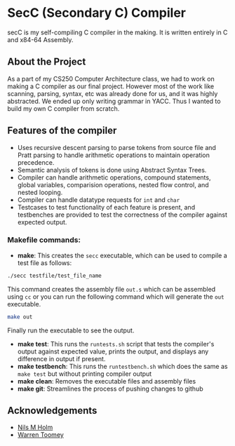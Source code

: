 # SecC (Secondary C) Compiler
secC is my self-compiling C compiler in the making. It is written entirely in C and x84-64 Assembly.

## About the Project
As a part of my CS250 Computer Architecture class, we had to work on making a C compiler as our final project. However most of the work like scanning, parsing, syntax, etc was already done for us, and it was highly abstracted. We ended up only writing grammar in YACC. Thus I wanted to build my own C compiler from scratch.

## Features of the compiler
- Uses recursive descent parsing to parse tokens from source file and Pratt parsing to handle arithmetic operations to maintain operation precedence.
- Semantic analysis of tokens is done using Abstract Syntax Trees.
- Compiler can handle arithmetic operations, compound statements, global variables, comparision operations, nested flow control, and nested looping.
- Compiler can handle datatype requests for ```int``` and ```char```
- Testcases to test functionality of each feature is present, and testbenches are provided to test the correctness of the compiler against expected output.

### Makefile commands:
- **make**: This creates the `secc` executable, which can be used to compile a test file as follows:  
```sh
./secc testfile/test_file_name
```
This command creates the assembly file `out.s` which can be assembled using `cc` or you can run the following command which will generate the `out` executable.
```sh
make out
```
Finally run the executable to see the output.
- **make test**: This runs the `runtests.sh` script that tests the compiler's output against expected value, prints the output, and displays any difference in output if present.
- **make testbench**: This runs the `runtestbench.sh` which does the same as `make test` but without printing compiler output
- **make clean**: Removes the executable files and assembly files
-  **make git**: Streamlines the process of pushing changes to github

## Acknowledgements
- [Nils M Holm](https://www.t3x.org/subc/)
- [Warren Toomey](https://github.com/DoctorWkt/acwj)
